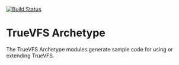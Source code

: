 [![Build Status](https://travis-ci.org/christian-schlichtherle/truevfs-archetype.svg?branch=master)](https://travis-ci.org/christian-schlichtherle/truevfs-archetype)

# TrueVFS Archetype

The TrueVFS Archetype modules generate sample code for using or extending TrueVFS.
